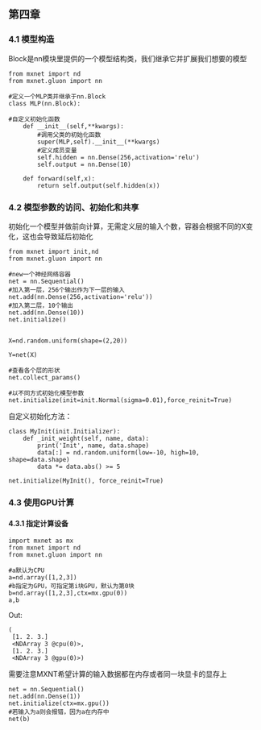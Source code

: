 ## 第四章

### 4.1  模型构造

Block是nn模块里提供的一个模型结构类，我们继承它并扩展我们想要的模型

```
from mxnet import nd
from mxnet.gluon import nn

#定义一个MLP类并继承于nn.Block
class MLP(nn.Block):

#自定义初始化函数
    def __init__(self,**kwargs):
    	#调用父类的初始化函数
        super(MLP,self).__init__(**kwargs)
        #定义成员变量
        self.hidden = nn.Dense(256,activation='relu')
        self.output = nn.Dense(10)
        
    def forward(self,x):
        return self.output(self.hidden(x))
```

### 4.2  模型参数的访问、初始化和共享

初始化一个模型并做前向计算，无需定义层的输入个数，容器会根据不同的X变化，这也会导致延后初始化

```
from mxnet import init,nd
from mxnet.gluon import nn

#new一个神经网络容器
net = nn.Sequential()
#加入第一层，256个输出作为下一层的输入
net.add(nn.Dense(256,activation='relu'))
#加入第二层，10个输出
net.add(nn.Dense(10))
net.initialize()


X=nd.random.uniform(shape=(2,20))

Y=net(X)

#查看各个层的形状
net.collect_params()

#以不同方式初始化模型参数
net.initialize(init=init.Normal(sigma=0.01),force_reinit=True)
```

自定义初始化方法：

```
class MyInit(init.Initializer): 
	def _init_weight(self, name, data): 
		print('Init', name, data.shape) 
		data[:] = nd.random.uniform(low=-10, high=10, shape=data.shape) 
		data *= data.abs() >= 5

net.initialize(MyInit(), force_reinit=True) 
```

### 4.3  使用GPU计算

#### 4.3.1  指定计算设备

```
import mxnet as mx
from mxnet import nd
from mxnet.gluon import nn

#a默认为CPU
a=nd.array([1,2,3])
#b指定为GPU，可指定第i块GPU，默认为第0块
b=nd.array([1,2,3],ctx=mx.gpu(0))
a,b
```

Out:

```
(
 [1. 2. 3.]
 <NDArray 3 @cpu(0)>, 
 [1. 2. 3.]
 <NDArray 3 @gpu(0)>)
```

需要注意MXNT希望计算的输入数据都在内存或者同一块显卡的显存上

```
net = nn.Sequential()
net.add(nn.Dense(1))
net.initialize(ctx=mx.gpu())
#若输入为a则会报错，因为a在内存中
net(b)
```

























